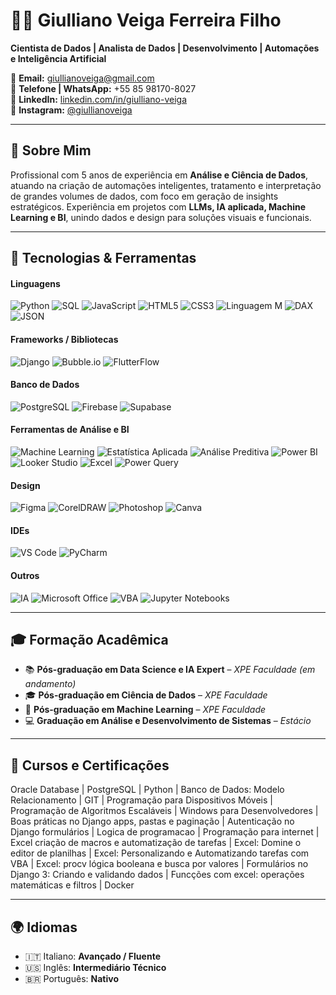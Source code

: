 # 👨‍💻 Giulliano Veiga Ferreira Filho

**Cientista de Dados | Analista de Dados | Desenvolvimento | Automações e Inteligência Artificial**

📧 **Email:** giullianoveiga@gmail.com  
📱 **Telefone | WhatsApp:** +55 85 98170-8027  
🔗 **LinkedIn:** [linkedin.com/in/giulliano-veiga](https://www.linkedin.com/in/giulliano-veiga/)  
📸 **Instagram:** [@giullianoveiga](https://www.instagram.com/giullianoveiga/)

---

## 🧠 Sobre Mim

Profissional com 5 anos de experiência em **Análise e Ciência de Dados**, atuando na criação de automações inteligentes, tratamento e interpretação de grandes volumes de dados, com foco em geração de insights estratégicos. Experiência em projetos com **LLMs, IA aplicada, Machine Learning e BI**, unindo dados e design para soluções visuais e funcionais.

---

## 🚀 Tecnologias & Ferramentas
<!-- Linguagens -->
#### Linguagens
![Python](https://img.shields.io/badge/Python-3776AB?style=for-the-badge&logo=python&logoColor=white)
![SQL](https://img.shields.io/badge/SQL-4479A1?style=for-the-badge&logo=postgresql&logoColor=white)
![JavaScript](https://img.shields.io/badge/JavaScript-F7DF1E?style=for-the-badge&logo=javascript&logoColor=black)
![HTML5](https://img.shields.io/badge/HTML5-E34F26?style=for-the-badge&logo=html5&logoColor=white)
![CSS3](https://img.shields.io/badge/CSS3-1572B6?style=for-the-badge&logo=css3&logoColor=white)
![Linguagem M](https://img.shields.io/badge/Linguagem%20M-107C41?style=for-the-badge)
![DAX](https://img.shields.io/badge/DAX-FFB900?style=for-the-badge)
![JSON](https://img.shields.io/badge/JSON-000000?style=for-the-badge&logo=json&logoColor=white)

<!-- Frameworks / Bibliotecas -->
#### Frameworks / Bibliotecas
![Django](https://img.shields.io/badge/Django-092E20?style=for-the-badge&logo=django&logoColor=white)
![Bubble.io](https://img.shields.io/badge/Bubble.io-1A73E8?style=for-the-badge&logo=bubble&logoColor=white)
![FlutterFlow](https://img.shields.io/badge/FlutterFlow-7B61FF?style=for-the-badge&logo=flutter&logoColor=white)

<!-- Banco de Dados -->
#### Banco de Dados
![PostgreSQL](https://img.shields.io/badge/PostgreSQL-336791?style=for-the-badge&logo=postgresql&logoColor=white)
![Firebase](https://img.shields.io/badge/Firebase-FFCA28?style=for-the-badge&logo=firebase&logoColor=black)
![Supabase](https://img.shields.io/badge/Supabase-3ECF8E?style=for-the-badge&logo=supabase&logoColor=white)

<!-- Ferramentas de Análise e BI -->
#### Ferramentas de Análise e BI
![Machine Learning](https://img.shields.io/badge/Machine%20Learning-009688?style=for-the-badge)
![Estatística Aplicada](https://img.shields.io/badge/Estatística%20Aplicada-795548?style=for-the-badge)
![Análise Preditiva](https://img.shields.io/badge/Análise%20Preditiva-4CAF50?style=for-the-badge)
![Power BI](https://img.shields.io/badge/Power%20BI-F2C811?style=for-the-badge&logo=powerbi&logoColor=black)
![Looker Studio](https://img.shields.io/badge/Looker%20Studio-4285F4?style=for-the-badge&logo=looker&logoColor=white)
![Excel](https://img.shields.io/badge/Excel-217346?style=for-the-badge&logo=microsoft-excel&logoColor=white)
![Power Query](https://img.shields.io/badge/Power%20Query-00C896?style=for-the-badge&logo=microsoft&logoColor=white)

<!-- Design -->
#### Design
![Figma](https://img.shields.io/badge/Figma-F24E1E?style=for-the-badge&logo=figma&logoColor=white)
![CorelDRAW](https://img.shields.io/badge/CorelDRAW-009541?style=for-the-badge&logo=coreldraw&logoColor=white)
![Photoshop](https://img.shields.io/badge/Photoshop-31A8FF?style=for-the-badge&logo=adobephotoshop&logoColor=white)
![Canva](https://img.shields.io/badge/Canva-00C4CC?style=for-the-badge&logo=canva&logoColor=white)

<!-- IDEs -->
#### IDEs
![VS Code](https://img.shields.io/badge/VSCode-007ACC?style=for-the-badge&logo=visualstudiocode&logoColor=white)
![PyCharm](https://img.shields.io/badge/PyCharm-000000?style=for-the-badge&logo=pycharm&logoColor=white)

<!-- Outros -->
#### Outros
![IA](https://img.shields.io/badge/Inteligência%20Artificial-7E57C2?style=for-the-badge)
![Microsoft Office](https://img.shields.io/badge/Microsoft%20Office-D83B01?style=for-the-badge&logo=microsoft-office&logoColor=white)
![VBA](https://img.shields.io/badge/Excel%20VBA-217346?style=for-the-badge)
![Jupyter Notebooks](https://img.shields.io/badge/Jupyter-FA0F00?style=for-the-badge&logo=jupyter&logoColor=white)

---

## 🎓 Formação Acadêmica

- 📚 **Pós-graduação em Data Science e IA Expert** – *XPE Faculdade (em andamento)*  
- 🎓 **Pós-graduação em Ciência de Dados** – *XPE Faculdade*  
- 🤖 **Pós-graduação em Machine Learning** – *XPE Faculdade*  
- 💻 **Graduação em Análise e Desenvolvimento de Sistemas** – *Estácio*

---

## 📘 Cursos e Certificações

Oracle Database | PostgreSQL | Python | Banco de Dados: Modelo Relacionamento | GIT | Programação para Dispositivos Móveis | Programação de Algoritmos Escaláveis | Windows para Desenvolvedores | Boas práticas no Django apps, pastas e paginação | Autenticação no Django formulários | Logica de programacao | Programação para internet | Excel criação de macros e automatização de tarefas | Excel: Domine o editor de planilhas | Excel: Personalizando e Automatizando tarefas com VBA | Excel: procv lógica booleana e busca por valores | Formulários no Django 3: Criando e validando dados | Funcções com excel: operações matemáticas e filtros | Docker

---

## 🌍 Idiomas

- 🇮🇹 Italiano: **Avançado / Fluente**  
- 🇺🇸 Inglês: **Intermediário Técnico**  
- 🇧🇷 Português: **Nativo**
